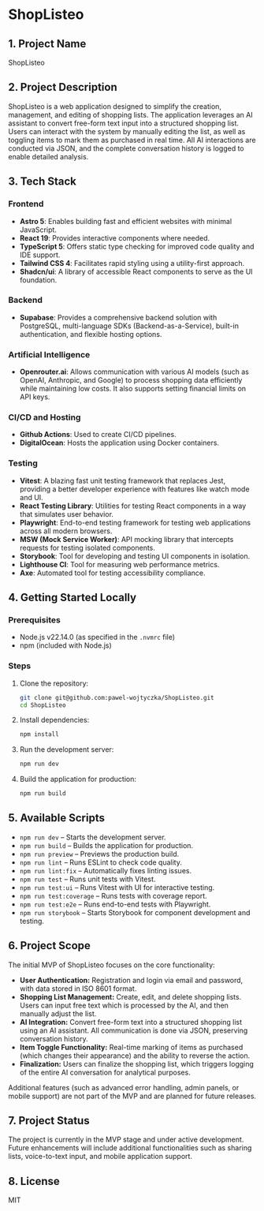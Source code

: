 # ShopListeo

## 1. Project Name

ShopListeo

## 2. Project Description

ShopListeo is a web application designed to simplify the creation, management, and editing of shopping lists. The application leverages an AI assistant to convert free-form text input into a structured shopping list. Users can interact with the system by manually editing the list, as well as toggling items to mark them as purchased in real time. All AI interactions are conducted via JSON, and the complete conversation history is logged to enable detailed analysis.

## 3. Tech Stack

### Frontend

- **Astro 5**: Enables building fast and efficient websites with minimal JavaScript.
- **React 19**: Provides interactive components where needed.
- **TypeScript 5**: Offers static type checking for improved code quality and IDE support.
- **Tailwind CSS 4**: Facilitates rapid styling using a utility-first approach.
- **Shadcn/ui**: A library of accessible React components to serve as the UI foundation.

### Backend

- **Supabase**: Provides a comprehensive backend solution with PostgreSQL, multi-language SDKs (Backend-as-a-Service), built-in authentication, and flexible hosting options.

### Artificial Intelligence

- **Openrouter.ai**: Allows communication with various AI models (such as OpenAI, Anthropic, and Google) to process shopping data efficiently while maintaining low costs. It also supports setting financial limits on API keys.

### CI/CD and Hosting

- **Github Actions**: Used to create CI/CD pipelines.
- **DigitalOcean**: Hosts the application using Docker containers.

### Testing

- **Vitest**: A blazing fast unit testing framework that replaces Jest, providing a better developer experience with features like watch mode and UI.
- **React Testing Library**: Utilities for testing React components in a way that simulates user behavior.
- **Playwright**: End-to-end testing framework for testing web applications across all modern browsers.
- **MSW (Mock Service Worker)**: API mocking library that intercepts requests for testing isolated components.
- **Storybook**: Tool for developing and testing UI components in isolation.
- **Lighthouse CI**: Tool for measuring web performance metrics.
- **Axe**: Automated tool for testing accessibility compliance.

## 4. Getting Started Locally

### Prerequisites

- Node.js v22.14.0 (as specified in the `.nvmrc` file)
- npm (included with Node.js)

### Steps

1. Clone the repository:
   ```bash
   git clone git@github.com:pawel-wojtyczka/ShopListeo.git
   cd ShopListeo
   ```
2. Install dependencies:
   ```bash
   npm install
   ```
3. Run the development server:
   ```bash
   npm run dev
   ```
4. Build the application for production:
   ```bash
   npm run build
   ```

## 5. Available Scripts

- `npm run dev` – Starts the development server.
- `npm run build` – Builds the application for production.
- `npm run preview` – Previews the production build.
- `npm run lint` – Runs ESLint to check code quality.
- `npm run lint:fix` – Automatically fixes linting issues.
- `npm run test` – Runs unit tests with Vitest.
- `npm run test:ui` – Runs Vitest with UI for interactive testing.
- `npm run test:coverage` – Runs tests with coverage report.
- `npm run test:e2e` – Runs end-to-end tests with Playwright.
- `npm run storybook` – Starts Storybook for component development and testing.

## 6. Project Scope

The initial MVP of ShopListeo focuses on the core functionality:

- **User Authentication:** Registration and login via email and password, with data stored in ISO 8601 format.
- **Shopping List Management:** Create, edit, and delete shopping lists. Users can input free text which is processed by the AI, and then manually adjust the list.
- **AI Integration:** Convert free-form text into a structured shopping list using an AI assistant. All communication is done via JSON, preserving conversation history.
- **Item Toggle Functionality:** Real-time marking of items as purchased (which changes their appearance) and the ability to reverse the action.
- **Finalization:** Users can finalize the shopping list, which triggers logging of the entire AI conversation for analytical purposes.

Additional features (such as advanced error handling, admin panels, or mobile support) are not part of the MVP and are planned for future releases.

## 7. Project Status

The project is currently in the MVP stage and under active development. Future enhancements will include additional functionalities such as sharing lists, voice-to-text input, and mobile application support.

## 8. License

MIT
